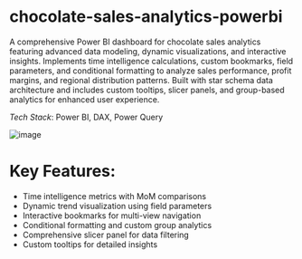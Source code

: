 # chocolate-sales-analytics-powerbi
A comprehensive Power BI dashboard for chocolate sales analytics featuring advanced data modeling, dynamic visualizations, and interactive insights.
Implements time intelligence calculations, custom bookmarks, field parameters, and conditional formatting to analyze sales performance, profit margins, and regional distribution patterns. Built with star schema data architecture and includes custom tooltips, slicer panels, and group-based analytics for enhanced user experience.

*Tech Stack*: Power BI, DAX, Power Query

![image](https://github.com/user-attachments/assets/37c52e2d-8343-4a1b-b937-8313f77d72d7)

# Key Features:
- Time intelligence metrics with MoM comparisons
- Dynamic trend visualization using field parameters
- Interactive bookmarks for multi-view navigation
- Conditional formatting and custom group analytics
- Comprehensive slicer panel for data filtering
- Custom tooltips for detailed insights


